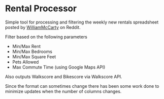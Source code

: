 # Rental Processor

Simple tool for processing and filtering the weekly new rentals spreadsheet posted by
[WilliamMcCarty](https://www.reddit.com/user/WilliamMcCarty/submitted/) on Reddit.

Filter based on the following parameters
- Min/Max Rent
- Min/Max Bedrooms
- Min/Max Square Feet
- Pets Allowed
- Max Commute Time (using Google Maps API)

Also outputs Walkscore and Bikescore via Walkscore API.

Since the format can sometimes change there has been some work done to minimize updates when the number of 
columns changes.